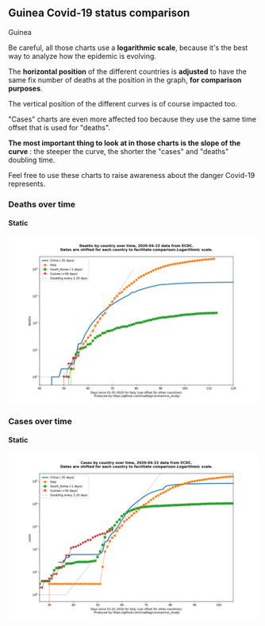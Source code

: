 ## Guinea Covid-19 status comparison 

Guinea



Be careful, all those charts use a **logarithmic scale**, because it's the best way to analyze how the epidemic is evolving.
 
The **horizontal position** of the different countries is **adjusted** to have the same fix number of deaths at the position in the graph, **for comparison purposes**.

The vertical position of the different curves is of course impacted too.

"Cases" charts are even more affected too because they use the same time offset that is used for "deaths".

**The most important thing to look at in those charts is the slope of the curve** : the steeper the curve, the shorter the "cases" and "deaths" doubling time.

Feel free to use these charts to raise awareness about the danger Covid-19 represents. 


 
### Deaths over time
 
#### Static
![Guinea covid-19 deaths static chart](https://raw.githubusercontent.com/madlag/coronavirus_study/master/notebooks/graphs/2020-04-22/countries/Guinea/2020-04-22_Guinea_deaths.png "Guinea covid-19 deaths static chart")   

 
### Cases over time
 
#### Static
![Guinea covid-19 cases static chart](https://raw.githubusercontent.com/madlag/coronavirus_study/master/notebooks/graphs/2020-04-22/countries/Guinea/2020-04-22_Guinea_cases.png "Guinea covid-19 cases static chart")   

